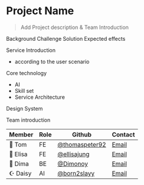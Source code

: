 # Project Name

> Add Project description & Team Introduction

Background
Challenge
Solution
Expected effects

Service Introduction
- according to the user scenario

Core technology
- AI
- Skill set
- Service Architecture

Design System

Team introduction 

| Member   | Role | Github                                             | Contact                                   |
| -------- | ---- | -------------------------------------------------- | ----------------------------------------- |
| 🍏 Tom   | FE   | [@thomaspeter92](https://github.com/thomaspeter92) | [Email](mailto:buckleythomas92@gmail.com) |
| 🍎 Elisa | FE   | [@ellisajung](https://github.com/ellisajung)       | [Email](mailto:ellisajung12@gmail.com)    |
| 👑 Dima  | BE   | [@Dimonoy](https://github.com/Dimonoy)             | [Email](mailto:chodima0@gmail.com)        |
| ☪︎ Daisy | AI   | [@born2slayy](https://github.com/born2slayy)       | [Email](mailto:born2slayy77@gmail.com)    |
